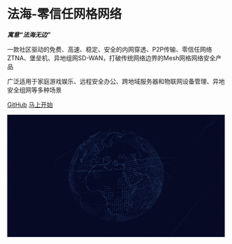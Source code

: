 # 法海-零信任网格网络

***寓意“法海无边”***

一款社区驱动的免费、高速、稳定、安全的内网穿透、P2P传输、零信任网络ZTNA、堡垒机、异地组网SD-WAN，打破传统网络边界的Mesh网格网络安全产品

广泛适用于家庭游戏娱乐、远程安全办公、跨地域服务器和物联网设备管理、异地安全组网等多种场景

[<i class="iconfont icon-github"></i> GitHub](https://github.com/Safe3/fahi)
[马上开始 <i class="iconfont icon-down"></i>](#main)

<!-- background image -->
![](_media/2.png)
